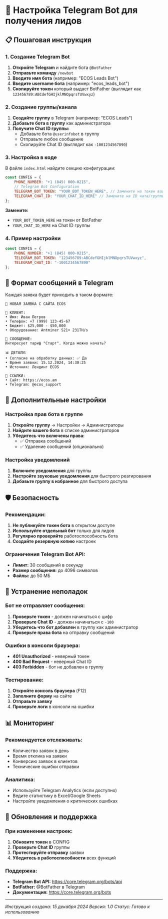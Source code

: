 # 🤖 Настройка Telegram Bot для получения лидов

## 📋 Пошаговая инструкция

### 1. Создание Telegram Bot

1. **Откройте Telegram** и найдите бота `@BotFather`
2. **Отправьте команду** `/newbot`
3. **Введите имя бота** (например: "ECOS Leads Bot")
4. **Введите username бота** (например: "ecos_leads_bot")
5. **Скопируйте токен** который выдаст BotFather (выглядит как `123456789:ABCdefGHIjklMNOpqrsTUVwxyz`)

### 2. Создание группы/канала

1. **Создайте группу** в Telegram (например: "ECOS Leads")
2. **Добавьте бота в группу** как администратора
3. **Получите Chat ID группы:**
   - Добавьте бота `@userinfobot` в группу
   - Отправьте любое сообщение
   - Скопируйте Chat ID (выглядит как `-1001234567890`)

### 3. Настройка в коде

В файле `index.html` найдите секцию конфигурации:

```javascript
const CONFIG = {
    PHONE_NUMBER: "+1 (845) 000-0215",
    // Telegram Bot Configuration
    TELEGRAM_BOT_TOKEN: "YOUR_BOT_TOKEN_HERE", // Замените на токен вашего бота
    TELEGRAM_CHAT_ID: "YOUR_CHAT_ID_HERE" // Замените на ID чата/группы
};
```

**Замените:**
- `YOUR_BOT_TOKEN_HERE` на токен от BotFather
- `YOUR_CHAT_ID_HERE` на Chat ID группы

### 4. Пример настройки

```javascript
const CONFIG = {
    PHONE_NUMBER: "+1 (845) 000-0215",
    TELEGRAM_BOT_TOKEN: "123456789:ABCdefGHIjklMNOpqrsTUVwxyz",
    TELEGRAM_CHAT_ID: "-1001234567890"
};
```

## 📱 Формат сообщений в Telegram

Каждая заявка будет приходить в таком формате:

```
🎯 НОВАЯ ЗАЯВКА С САЙТА ECOS

👤 КЛИЕНТ:
• Имя: Иван Петров
• Телефон: +7 (999) 123-45-67
• Бюджет: $25,000 - $50,000
• Оборудование: Antminer S21+ 231TH/s

💬 СООБЩЕНИЕ:
Интересует тариф "Старт". Когда можно начать?

📊 ДЕТАЛИ:
• Согласие на обработку данных: ✅ Да
• Время заявки: 15.12.2024, 14:30:25
• Источник: Лендинг ECOS

🔗 ССЫЛКИ:
• Сайт: https://ecos.am
• Telegram: @ecos_support
```

## 🔧 Дополнительные настройки

### Настройка прав бота в группе

1. **Откройте группу** → Настройки → Администраторы
2. **Найдите вашего бота** в списке администраторов
3. **Убедитесь что включены права:**
   - ✅ Отправка сообщений
   - ✅ Удаление сообщений (опционально)

### Настройка уведомлений

1. **Включите уведомления** для группы
2. **Настройте звуковые уведомления** для быстрого реагирования
3. **Добавьте группу в избранное** для быстрого доступа

## 🛡️ Безопасность

### Рекомендации:

1. **Не публикуйте токен бота** в открытом доступе
2. **Используйте отдельный бот** только для лидов
3. **Регулярно проверяйте** работоспособность бота
4. **Создайте резервную копию** настроек

### Ограничения Telegram Bot API:

- **Лимит:** 30 сообщений в секунду
- **Размер сообщения:** до 4096 символов
- **Файлы:** до 50 МБ

## 🚨 Устранение неполадок

### Бот не отправляет сообщения:

1. **Проверьте токен** - должен начинаться с цифр
2. **Проверьте Chat ID** - должен начинаться с `-100`
3. **Убедитесь что бот добавлен** в группу как администратор
4. **Проверьте права бота** на отправку сообщений

### Ошибки в консоли браузера:

- **401 Unauthorized** - неверный токен
- **400 Bad Request** - неверный Chat ID
- **403 Forbidden** - бот не добавлен в группу

### Тестирование:

1. **Откройте консоль браузера** (F12)
2. **Заполните форму** на сайте
3. **Отправьте заявку**
4. **Проверьте логи** в консоли на ошибки

## 📊 Мониторинг

### Рекомендуется отслеживать:

- Количество заявок в день
- Время отклика на заявки
- Конверсию заявок в клиентов
- Технические ошибки отправки

### Аналитика:

- Используйте Telegram Analytics (если доступно)
- Ведите статистику в Excel/Google Sheets
- Настройте уведомления о критических ошибках

## 🔄 Обновления и поддержка

### При изменении настроек:

1. **Обновите токен** в CONFIG
2. **Проверьте Chat ID** группы
3. **Протестируйте отправку** заявки
4. **Убедитесь в работоспособности** всех функций

### Поддержка:

- **Telegram Bot API:** https://core.telegram.org/bots/api
- **BotFather:** @BotFather в Telegram
- **Документация:** https://core.telegram.org/bots

---

*Инструкция создана: 15 декабря 2024*
*Версия: 1.0*
*Статус: Готово к использованию*
